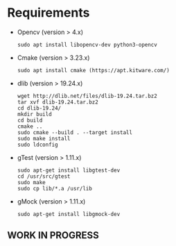 # Requirements
- Opencv (version > 4.x)
    ```
    sudo apt install libopencv-dev python3-opencv
    ```
- Cmake (version > 3.23.x)
    ```
    sudo apt install cmake (https://apt.kitware.com/)
    ```
- dlib (version > 19.24.x)
    ```
    wget http://dlib.net/files/dlib-19.24.tar.bz2
    tar xvf dlib-19.24.tar.bz2
    cd dlib-19.24/
    mkdir build
    cd build
    cmake ..
    sudo cmake --build . --target install
    sudo make install
    sudo ldconfig
    ```
- gTest (version > 1.11.x)
    ```
    sudo apt-get install libgtest-dev
    cd /usr/src/gtest
    sudo make
    sudo cp lib/*.a /usr/lib
    ```
- gMock (version > 1.11.x)
    ```
    sudo apt-get install libgmock-dev
    ```

## WORK IN PROGRESS